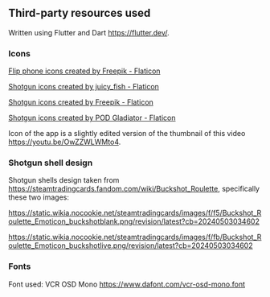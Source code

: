 ## Third-party resources used

Written using Flutter and Dart https://flutter.dev/.

### Icons
<a href="https://www.flaticon.com/free-icons/flip-phone" title="flip phone icons">Flip phone icons created by Freepik - Flaticon</a>

<a href="https://www.flaticon.com/free-icons/shotgun" title="shotgun icons">Shotgun icons created by juicy_fish - Flaticon</a>

<a href="https://www.flaticon.com/free-icons/shotgun" title="shotgun icons">Shotgun icons created by Freepik - Flaticon</a>

<a href="https://www.flaticon.com/free-icons/shotgun" title="shotgun icons">Shotgun icons created by POD Gladiator - Flaticon</a>

Icon of the app is a slightly edited version of the thumbnail of this video https://youtu.be/OwZZWLWMto4.

### Shotgun shell design
Shotgun shells design taken from https://steamtradingcards.fandom.com/wiki/Buckshot_Roulette, specifically these two images:

https://static.wikia.nocookie.net/steamtradingcards/images/f/f5/Buckshot_Roulette_Emoticon_buckshotblank.png/revision/latest?cb=20240503034602

https://static.wikia.nocookie.net/steamtradingcards/images/f/fb/Buckshot_Roulette_Emoticon_buckshotlive.png/revision/latest?cb=20240503034602

### Fonts
Font used: VCR OSD Mono
https://www.dafont.com/vcr-osd-mono.font
